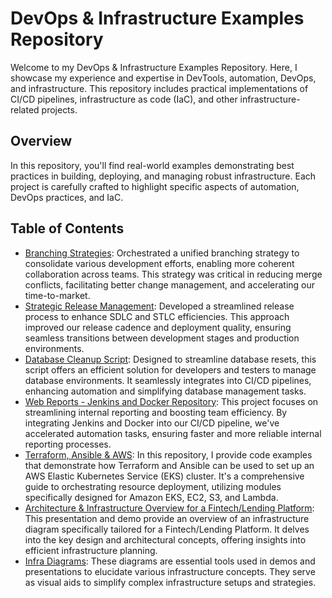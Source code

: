# DevOps & Infrastructure Examples Repository

Welcome to my DevOps & Infrastructure Examples Repository. Here, I showcase my experience and expertise in DevTools, automation, DevOps, and infrastructure. This repository includes practical implementations of CI/CD pipelines, infrastructure as code (IaC), and other infrastructure-related projects.

## Overview

In this repository, you'll find real-world examples demonstrating best practices in building, deploying, and managing robust infrastructure. Each project is carefully crafted to highlight specific aspects of automation, DevOps practices, and IaC.

## Table of Contents

- [Branching Strategies](https://github.com/griffin-38/devops-infra-examples/blob/master/release_process/en_branching_strategies.pdf): Orchestrated a unified branching strategy to consolidate various development efforts, enabling more coherent collaboration across teams. This strategy was critical in reducing merge conflicts, facilitating better change management, and accelerating our time-to-market.
- [Strategic Release Management](https://github.com/griffin-38/devops-infra-examples/tree/master/release_process): Developed a streamlined release process to enhance SDLC and STLC efficiencies. This approach improved our release cadence and deployment quality, ensuring seamless transitions between development stages and production environments.
- [Database Cleanup Script](https://github.com/griffin-38/devOps-infra-examples/tree/master/db_cleanup): Designed to streamline database resets, this script offers an efficient solution for developers and testers to manage database environments. It seamlessly integrates into CI/CD pipelines, enhancing automation and simplifying database management tasks.
- [Web Reports - Jenkins and Docker Repository](https://github.com/griffin-38/devops-infra-examples/blob/master/web_reports_jenkins_docker/README.md): This project focuses on streamlining internal reporting and boosting team efficiency. By integrating Jenkins and Docker into our CI/CD pipeline, we've accelerated automation tasks, ensuring faster and more reliable internal reporting processes.
- [Terraform, Ansible & AWS](https://github.com/griffin-38/devops-infra-examples/tree/master/terra_ansible_aws): In this repository, I provide code examples that demonstrate how Terraform and Ansible can be used to set up an AWS Elastic Kubernetes Service (EKS) cluster. It's a comprehensive guide to orchestrating resource deployment, utilizing modules specifically designed for Amazon EKS, EC2, S3, and Lambda.
- [Architecture & Infrastructure Overview for a Fintech/Lending Platform](https://docs.google.com/presentation/d/1p3QdGpQXC053D6QftkbMTkORFA68yO4H/edit#slide=id.p1): This presentation and demo provide an overview of an infrastructure diagram specifically tailored for a Fintech/Lending Platform. It delves into the key design and architectural concepts, offering insights into efficient infrastructure planning.
- [Infra Diagrams](https://github.com/griffin-38/devops-infra-examples/tree/master/infra_diagrams): These diagrams are essential tools used in demos and presentations to elucidate various infrastructure concepts. They serve as visual aids to simplify complex infrastructure setups and strategies.

